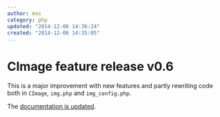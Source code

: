 ```yaml
---
author: mos
category: php
updated: "2014-12-06 14:36:24"
created: "2014-12-06 14:35:05"
...
```

CImage feature release v0.6
==================================

This is a major improvement with new features and partly rewriting code both in `CImage`, `img.php` and `img_config.php`.

<!--more-->

The [documentation is updated](/opensource/cimage).